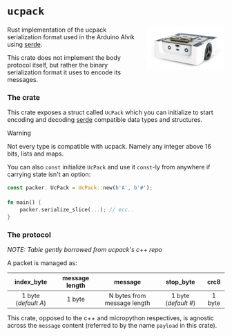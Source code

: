 # `ucpack`

<div align="right" style="display: block; float: right; margin-left: 20px;">
    <img style="width: 180px" align="right" src="./assets/alvik.webp" onerror="this.src='../../../assets/alvik.webp'" />
</div>

Rust implementation of the ucpack serialization format used in the Arduino Alvik using [serde](https://docs.rs/serde).

This crate does not implement the body protocol itself, but rather the binary serialization format it uses
to encode its messages.

### The crate

This crate exposes a struct called `UcPack` which you can initialize to start encoding and decoding [serde](https://docs.rs/serde)
compatible data types and structures.

> [!WARNING]
> Not every type is compatible with ucpack. Namely any integer above 16 bits, lists and maps.

You can also `const` initialize `UcPack` and use it `const`-ly from anywhere if carrying state
isn't an option:
```rust
const packer: UcPack = UcPack::new(b'A', b'#');

fn main() {
    packer.serialize_slice(...); // ecc..
}
```

### The protocol
_NOTE: Table gently borrowed from ucpack's c++ repo_

A packet is managed as:

| index_byte           | message length | message                     | stop_byte            | crc8   |
|:--------------------:|:--------------:|:---------------------------:|:--------------------:|:------:|
| 1 byte (_default A_) | 1 byte         | N bytes from message length | 1 byte (_default #_) | 1 byte |

This crate, opposed to the c++ and micropython respectives, is agnostic
across the `message` content (referred to by the name `payload` in this crate).
